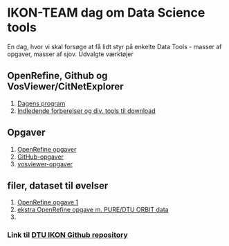 # IKON-TEAM dag om Data Science tools

En dag, hvor vi skal forsøge at få lidt styr på enkelte Data Tools - masser af opgaver, masser af sjov. Udvalgte værktøjer

## OpenRefine, Github og VosViewer/CitNetExplorer


1. <a href="program.html">Dagens program</a>
1. <a href="preparation.html">Indledende forberelser og div. tools til download</a>

## Opgaver
1. <a href="openrefine_exercise1.html">OpenRefine opgaver</a>
1. <a href="gitHub-exercise.html">GitHub-opgaver</a>
1. <a href="vosviewer-exercise.html">vosviewer-opgaver</a>

## filer, dataset til øvelser
1. <a href="openrefine_authors-people.csv">OpenRefine opgave 1</a>
1. <a href="pure_publications_26092017.xls">ekstra OpenRefine opgave m. PURE/DTU ORBIT data</a>
1. <a href=""></a>

### Link til <a href="https://github.com/JeannetteE/DTU-IKON">DTU IKON Github repository</a>
